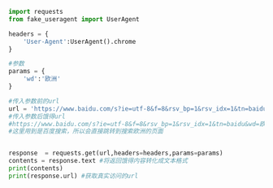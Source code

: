 
<BlogInfo title="15.requests的使用get请求" author="白日梦想猿" pv=0 read_times=0 pre_cost_time=0分24秒 category="爬虫学习" tag_list="['爬虫学习']" create_time="2020.05.31 16:29:29" update_time="2020.05.31 16:40:03" />

```python
import requests
from fake_useragent import UserAgent

headers = {
    'User-Agent':UserAgent().chrome
}

#参数
params = {
    'wd':'欧洲'
}

#传入参数前的url
url = 'https://www.baidu.com/s?ie=utf-8&f=8&rsv_bp=1&rsv_idx=1&tn=baidu&'
#传入参数后饿得url
#https://www.baidu.com/s?ie=utf-8&f=8&rsv_bp=1&rsv_idx=1&tn=baidu&wd=欧洲
#这里用到是百度搜索，所以会直接跳转到搜索欧洲的页面


response  = requests.get(url,headers=headers,params=params)
contents = response.text #将返回饿得内容转化成文本格式
print(contents)
print(response.url) #获取真实访问的url
```
